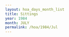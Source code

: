 ```yaml
---
layout: hoa_days_month_list
title: Sittings
year: 1984
month: JULY
permalink: /hoa/1984/Jul
---
```

